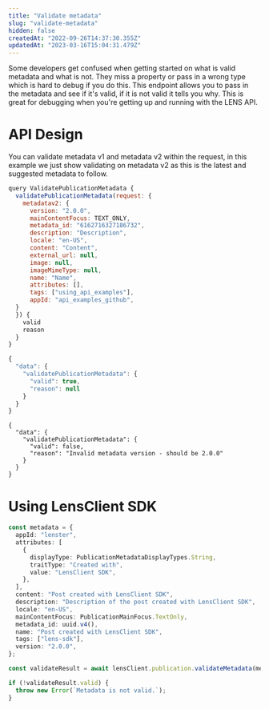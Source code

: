 ```yaml
---
title: "Validate metadata"
slug: "validate-metadata"
hidden: false
createdAt: "2022-09-26T14:37:30.355Z"
updatedAt: "2023-03-16T15:04:31.479Z"
---
```


Some developers get confused when getting started on what is valid metadata and what is not. They miss a property or pass in a wrong type which is hard to debug if you do this. This endpoint allows you to pass in the metadata and see if it's valid, if it is not valid it tells you why. This is great for debugging when you're getting up and running with the LENS API.

# API Design

You can validate metadata v1 and metadata v2 within the request, in this example we just show validating on metadata v2 as this is the latest and suggested metadata to follow.

```javascript Example request
query ValidatePublicationMetadata {
  validatePublicationMetadata(request: {
    metadatav2: {
      version: "2.0.0",
      mainContentFocus: TEXT_ONLY,
      metadata_id: "6162716327186732",
      description: "Description",
      locale: "en-US",
      content: "Content",
      external_url: null,
      image: null,
      imageMimeType: null,
      name: "Name",
      attributes: [],
      tags: ["using_api_examples"],
      appId: "api_examples_github",
  }
  }) {
    valid
    reason
  }
}
```

```javascript Example success response
{
  "data": {
    "validatePublicationMetadata": {
      "valid": true,
      "reason": null
    }
  }
}
```

```Text Example fail response
{
  "data": {
    "validatePublicationMetadata": {
      "valid": false,
      "reason": "Invalid metadata version - should be 2.0.0"
    }
  }
}
```

#

# Using LensClient SDK

```typescript
const metadata = {
  appId: "lenster",
  attributes: [
    {
      displayType: PublicationMetadataDisplayTypes.String,
      traitType: "Created with",
      value: "LensClient SDK",
    },
  ],
  content: "Post created with LensClient SDK",
  description: "Description of the post created with LensClient SDK",
  locale: "en-US",
  mainContentFocus: PublicationMainFocus.TextOnly,
  metadata_id: uuid.v4(),
  name: "Post created with LensClient SDK",
  tags: ["lens-sdk"],
  version: "2.0.0",
};

const validateResult = await lensClient.publication.validateMetadata(metadata);

if (!validateResult.valid) {
  throw new Error(`Metadata is not valid.`);
}
```
